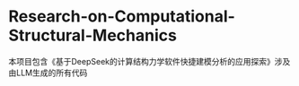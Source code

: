 # Research-on-Computational-Structural-Mechanics
本项目包含《基于DeepSeek的计算结构力学软件快捷建模分析的应用探索》涉及由LLM生成的所有代码
